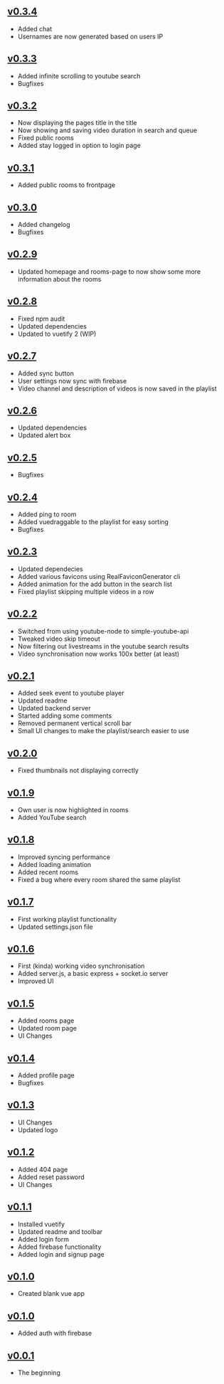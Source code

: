 ## [v0.3.4](https://github.com/Delivator/sync-video/commits/master)
- Added chat
- Usernames are now generated based on users IP

## [v0.3.3](https://github.com/Delivator/sync-video/commit/4990ddb08835020a3eb98057de505c784ed8cfee)
- Added infinite scrolling to youtube search
- Bugfixes

## [v0.3.2](https://github.com/Delivator/sync-video/commit/89c430ebd8950a31a9b31b522c4bb7d8a0c5589c)
- Now displaying the pages title in the title
- Now showing and saving video duration in search and queue
- Fixed public rooms
- Added stay logged in option to login page

## [v0.3.1](https://github.com/Delivator/sync-video/commit/6a62bd61f4ee891170a4d97d008d1b296f39614b)
- Added public rooms to frontpage

## [v0.3.0](https://github.com/Delivator/sync-video/commit/f0eb081d45fc072225cd30c0a57a4215366c0638)
- Added changelog
- Bugfixes

## [v0.2.9](https://github.com/Delivator/sync-video/commit/3e6e9f86d711f2649e9368497e66dd6937e6d9ed)
- Updated homepage and rooms-page to now show some more information about the rooms

## [v0.2.8](https://github.com/Delivator/sync-video/commit/ba96c54acc4f488a9035c9ea4fb060429935675f)
- Fixed npm audit
- Updated dependencies
- Updated to vuetify 2 (WIP)

## [v0.2.7](https://github.com/Delivator/sync-video/commit/d21accedc80c90156c0bcff65a7a21a19ab1a6fa)
- Added sync button
- User settings now sync with firebase
- Video channel and description of videos is now saved in the playlist


## [v0.2.6](https://github.com/Delivator/sync-video/commit/dc3bd4a0badb05b6afa4d2384fab5580dc748169)
- Updated dependencies
- Updated alert box

## [v0.2.5](https://github.com/Delivator/sync-video/commit/13526e94c43d3b2430824ba40b1ae36ef75d6a61)
- Bugfixes

## [v0.2.4](https://github.com/Delivator/sync-video/commit/5dd9dd777c459ec705c08e77a45245d39e68ba41)
- Added ping to room
- Added vuedraggable to the playlist for easy sorting
- Bugfixes

## [v0.2.3](https://github.com/Delivator/sync-video/commit/68041772b4d835548cf326458f6446b857b85e25)
- Updated dependecies
- Added various favicons using RealFaviconGenerator cli
- Added animation for the add button in the search list
- Fixed playlist skipping multiple videos in a row

## [v0.2.2](https://github.com/Delivator/sync-video/commit/9a083d422349f7671f883393765ef175bf37daf2)
- Switched from using youtube-node to simple-youtube-api
- Tweaked video skip timeout
- Now filtering out livestreams in the youtube search results
- Video synchronisation now works 100x better (at least)

## [v0.2.1](https://github.com/Delivator/sync-video/commit/545e49caab3d8937f5aeab72c70012121c303845)
- Added seek event to youtube player
- Updated readme
- Updated backend server
- Started adding some comments
- Removed permanent vertical scroll bar
- Small UI changes to make the playlist/search easier to use

## [v0.2.0](https://github.com/Delivator/sync-video/commit/82203716d61df8b38b6ea5af914c92970a6d116d)
- Fixed thumbnails not displaying correctly

## [v0.1.9](https://github.com/Delivator/sync-video/commit/168080b62a6fe00c837496ae8126e68fe660e012)
- Own user is now highlighted in rooms
- Added YouTube search

## [v0.1.8](https://github.com/Delivator/sync-video/commit/7728e64bfea297436a8c47262001dce6155bde04)
- Improved syncing performance
- Added loading animation
- Added recent rooms
- Fixed a bug where every room shared the same playlist

## [v0.1.7](https://github.com/Delivator/sync-video/commit/ad09e154537584006bfbd7d30bc4409c4d329076)
- First working playlist functionality
- Updated settings.json file

## [v0.1.6](https://github.com/Delivator/sync-video/commit/a93b10fa9980f6e3f5079724d1865b0239ca4ecd)
- First (kinda) working video synchronisation
- Added server.js, a basic express + socket.io server
- Improved UI

## [v0.1.5](https://github.com/Delivator/sync-video/commit/c7092b8e4e32a0813cbfc0053a0bb2f941a8fe2b)
- Added rooms page
- Updated room page
- UI Changes

## [v0.1.4](https://github.com/Delivator/sync-video/commit/3fcb4fa1b0000b2084943b6bba5740bf97808c7a)
- Added profile page
- Bugfixes

## [v0.1.3](https://github.com/Delivator/sync-video/commit/606f6220663d80dd640ddb46e823990cf8254daf)
- UI Changes
- Updated logo

## [v0.1.2](https://github.com/Delivator/sync-video/commit/5e6754a7c04ff941e7c1bd30cfbffdd51d921a82)
- Added 404 page
- Added reset password
- UI Changes

## [v0.1.1](https://github.com/Delivator/sync-video/commit/46cadfbece456e28b8be004c773c584aa78ffb84)
- Installed vuetify
- Updated readme and toolbar
- Added login form
- Added firebase functionality
- Added login and signup page

## [v0.1.0](https://github.com/Delivator/sync-video/commit/62d1a874119aea6825eec1e9700e2ac6af0d1c75)
- Created blank vue app

## [v0.1.0](https://github.com/Delivator/sync-video/commit/0fec50ce6e17152fb90802e54ac4483b1396668f)
- Added auth with firebase

## [v0.0.1](https://github.com/Delivator/sync-video/commit/0fec50ce6e17152fb90802e54ac4483b1396668f)
- The beginning